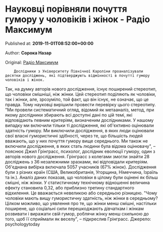 
# Науковці порівняли почуття гумору у чоловіків і жінок - Радіо Максимум

Published at: **2019-11-01T08:52:00+00:00**

Author: **Сорока Назар**

Original: [Радіо Максимум](https://maximum.fm/naukovci-porivnyali-pochuttya-gumoru-u-cholovikiv-i-zhinok_n168871)


        Дослідники з Університету Північної Кароліни проаналізували десятки досліджень, які підтверджують відмінності в почутті гумору чоловіків і жінок.
      
Так, на думку авторів нового дослідження, існує поширений стереотип, що чоловіки смішніші, ніж жінки. Цей стереотип поділяють як чоловіки, так і жінки, але, зрозуміло, той факт, що він існує, не означає, що це правда. Тому науковці вирішили провести перевірку цього стереотипу.
"Ми провели систематичний огляд, відомий як метааналіз, метод, при якому дослідники збирають всі доступні дані по цій темі, які відповідають певним критеріям, визначеним дослідниками. У нашому випадку ми включили тільки ті дослідження, які об'єктивно оцінювали здатність гумору. Ми виключили дослідження, в яких люди оцінювали свої власні гумористичні здібності, через те, що більшість людей вважають, що у них почуття гумору вище середнього. Ми також не включили дослідження, в яких стать людини була відома оцінювачу", – пояснює Джил Грінграсс, психолог, дослідник еволюції гумору, один з авторів нового дослідження.
Грінграсс з колегами змогли знайти 28 досліджень з 36 незалежними зразками, які відповідали критеріям. Об'єднана вибірка включала 5057 учасників (67% жінок). Дослідження були з різних країн (США, Великобританія, Угорщина, Німеччина, Ізраїль та ін.). Аналіз даних показав, що чоловіки в цілому були оцінені як більш смішні, ніж жінки. У статистичному технічному відношенні величина ефекту становила 0,32, або приблизно третину стандартного відхилення. Це вважається невеликою або середньою різницею.
"Чому чоловіки мають вищу гумористичну здатність, ніж жінки в середньому? Цілком можливо, що уявлення про те, що жінки менш смішні, настільки поширене, що соціальні сили перешкоджають дівчаткам і жінкам розвивати і виражати свій гумор, роблячи жінку менш схильною до того, щоб її сприймали як веселу", – підкреслив Грінграсс.
Джерело: psychologytoday
